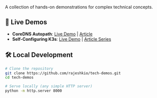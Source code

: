 A collection of hands-on demonstrations for complex technical concepts.

## 🚀 Live Demos

- **CoreDNS Autopath**: [Live Demo](https://aesthetic-croissant-a06c3f.netlify.app/coredns-autopath/) | [Article](https://medium.com/@rk90229/solving-kubernetes-dns-performance-issues-with-coredns-autopath-plugin-3650eb0c477a)
- **Self-Configuring K3s**: [Live Demo](https://aesthetic-croissant-a06c3f.app/self-configuring-k3s/) | [Article Series](https://medium.com/@rk90229/building-a-self-configuring-k3s-cluster-with-pulumi-proxmox-and-go-050af67d620e)

## 🛠️ Local Development

```bash
# Clone the repository
git clone https://github.com/rajeshkio/tech-demos.git 
cd tech-demos

# Serve locally (any simple HTTP server)
python -m http.server 8000
